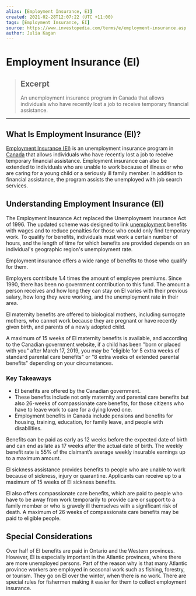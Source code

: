 ```yaml
---
alias: [Employment Insurance, EI]
created: 2021-02-28T12:07:22 (UTC +11:00)
tags: [Employment Insurance, EI]
source: https://www.investopedia.com/terms/e/employment-insurance.asp
author: Julia Kagan
---
```


# Employment Insurance (EI)

> ## Excerpt
> An unemployment insurance program in Canada that allows individuals who have recently lost a job to receive temporary financial assistance.

---
## What Is Employment Insurance (EI)?

[Employment Insurance (EI)](https://www.canada.ca/en/services/benefits/ei.html) is an unemployment insurance program in [Canada](https://www.investopedia.com/articles/personal-finance/021715/economic-indicators-canada.asp) that allows individuals who have recently lost a job to receive temporary financial assistance. Employment insurance can also be extended to individuals who are unable to work because of illness or who are caring for a young child or a seriously ill family member. In addition to financial assistance, the program assists the unemployed with job search services.

## Understanding Employment Insurance (EI)

The Employment Insurance Act replaced the Unemployment Insurance Act of 1996. The updated scheme was designed to link [unemployment](https://www.investopedia.com/articles/personal-finance/062315/unemployment-rates-country.asp) benefits with wages and to reduce penalties for those who could only find temporary work. To qualify for benefits, individuals must work a certain number of hours, and the length of time for which benefits are provided depends on an individual's geographic region's unemployment rate. 

Employment insurance offers a wide range of benefits to those who qualify for them.

Employers contribute 1.4 times the amount of employee premiums. Since 1990, there has been no government contribution to this fund. The amount a person receives and how long they can stay on EI varies with their previous salary, how long they were working, and the unemployment rate in their area. 

EI maternity benefits are offered to biological mothers, including surrogate mothers, who cannot work because they are pregnant or have recently given birth, and parents of a newly adopted child.

A maximum of 15 weeks of EI maternity benefits is available, and according to the Canadian government website, if a child has been "born or placed with you" after March 17, 2019, you may be "eligible for 5 extra weeks of standard parental care benefits" or "8 extra weeks of extended parental benefits" depending on your circumstances.

### Key Takeaways

-   EI benefits are offered by the Canadian government.
-   These benefits include not only maternity and parental care benefits but also 26-weeks of compassionate care benefits, for those citizens who have to leave work to care for a dying loved one.
-   Employment benefits in Canada include pensions and benefits for housing, training, education, for family leave, and people with disabilities.

Benefits can be paid as early as 12 weeks before the expected date of birth and can end as late as 17 weeks after the actual date of birth. The weekly benefit rate is 55% of the claimant’s average weekly insurable earnings up to a maximum amount.

EI sickness assistance provides benefits to people who are unable to work because of sickness, injury or quarantine. Applicants can receive up to a maximum of 15 weeks of EI sickness benefits.

EI also offers compassionate care benefits, which are paid to people who have to be away from work temporarily to provide care or support to a family member or who is gravely ill themselves with a significant risk of death. A maximum of 26 weeks of compassionate care benefits may be paid to eligible people.

## Special Considerations

Over half of EI benefits are paid in Ontario and the Western provinces. However, EI is especially important in the Atlantic provinces, where there are more unemployed persons. Part of the reason why is that many Atlantic province workers are employed in seasonal work such as fishing, forestry, or tourism. They go on EI over the winter, when there is no work. There are special rules for fishermen making it easier for them to collect employment insurance.
